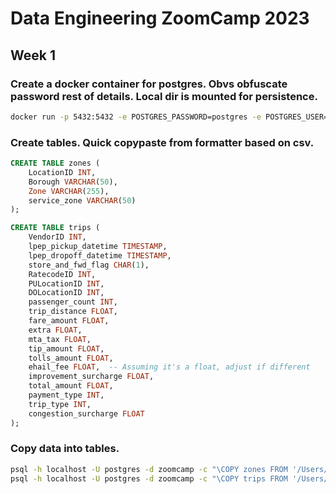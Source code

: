 # Data Engineering ZoomCamp 2023


## Week 1

### Create a docker container for postgres. Obvs obfuscate password rest of details. Local dir is mounted for persistence.
```bash
docker run -p 5432:5432 -e POSTGRES_PASSWORD=postgres -e POSTGRES_USER=postgres -e POSTGRES_DB=zoomcamp -d -v ./pgdata:/var/lib/postgresql/data postgres:latest
```

### Create tables. Quick copypaste from formatter based on csv.
```sql
CREATE TABLE zones (
    LocationID INT,
    Borough VARCHAR(50),
    Zone VARCHAR(255),
    service_zone VARCHAR(50)
);

CREATE TABLE trips (
    VendorID INT,
    lpep_pickup_datetime TIMESTAMP,
    lpep_dropoff_datetime TIMESTAMP,
    store_and_fwd_flag CHAR(1),
    RatecodeID INT,
    PULocationID INT,
    DOLocationID INT,
    passenger_count INT,
    trip_distance FLOAT,
    fare_amount FLOAT,
    extra FLOAT,
    mta_tax FLOAT,
    tip_amount FLOAT,
    tolls_amount FLOAT,
    ehail_fee FLOAT,  -- Assuming it's a float, adjust if different
    improvement_surcharge FLOAT,
    total_amount FLOAT,
    payment_type INT,
    trip_type INT,
    congestion_surcharge FLOAT
);
```

### Copy data into tables.
```bash
psql -h localhost -U postgres -d zoomcamp -c "\COPY zones FROM '/Users/ps/repos/learnings/data-engineering-camp/taxi+_zone_lookup.csv' DELIMITER ',' CSV HEADER;"
psql -h localhost -U postgres -d zoomcamp -c "\COPY trips FROM '/Users/ps/repos/learnings/data-engineering-camp/green_tripdata_2019-01.csv' DELIMITER ',' CSV HEADER;"
```
